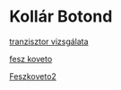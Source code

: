 # Kollár Botond

[tranzisztor vizsgálata](https://boti150.github.io/jegyzokonyv/tranziszmer)

[fesz koveto](https://github.com/Boti150/jegyzokonyv/tree/main/fesz%20koveto)

[Feszkoveto2](https://github.com/Boti150/jegyzokonyv/blob/main/feszkoveto2/index.md)
